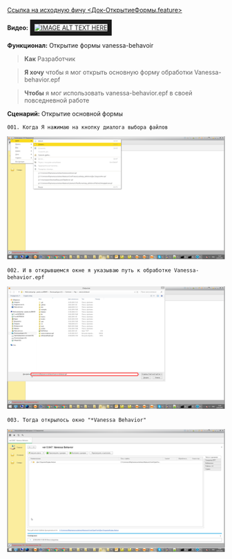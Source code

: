 [Ссылка на исходную фичу <Док-ОткрытиеФормы.feature>](https://github.com/silverbulleters/vanessa-behavior/tree/develop/features/Core/OpenForm/Док-ОткрытиеФормы.feature "Оригинальная фича")

**Видео:**
<a href="http://www.youtube.com/watch?feature=player_embedded&v=dwpZhuzEX7c " target="_blank"><img src="http://img.youtube.com/vi/dwpZhuzEX7c/0.jpg" alt="IMAGE ALT TEXT HERE" width="240" height="180" border="10" /></a>

**Функционал:** Открытие формы vanessa-behavoir

> **Как** Разработчик

> **Я хочу** чтобы я мог открыть основную форму обработки Vanessa-behavior.epf

> **Чтобы** я мог использовать vanessa-behavior.epf в своей повседневной работе


**Сценарий:** Открытие основной формы

	001. Когда Я нажимаю на кнопку диалога выбора файлов
<img src=Pict/ОткрытиеФормы/ОткрытиеФормы_1_Открытие_основной_формы_001.png>

	002. И в открывшемся окне я указываю путь к обработке Vanessa-behavior.epf
<img src=Pict/ОткрытиеФормы/ОткрытиеФормы_2_Открытие_основной_формы_002.png>

	003. Тогда открылось окно "*Vanessa Behavior"
<img src=Pict/ОткрытиеФормы/ОткрытиеФормы_3_Открытие_основной_формы_003.png>
